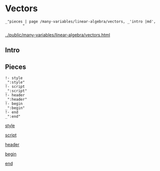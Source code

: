 # Vectors

    _"pieces | page /many-variables/linear-algebra/vectors, _'intro |md',
            "

[../public/many-variables/linear-algebra/vectors.html](# "save:")


## Intro

## Pieces

    !- style
    _":style"
    !- script
    _":script"
    !- header
    _":header"
    !- begin
    _":begin"
    !- end
    _":end"

[style]() 

[script]()

[header]()

[begin]()

[end]()

